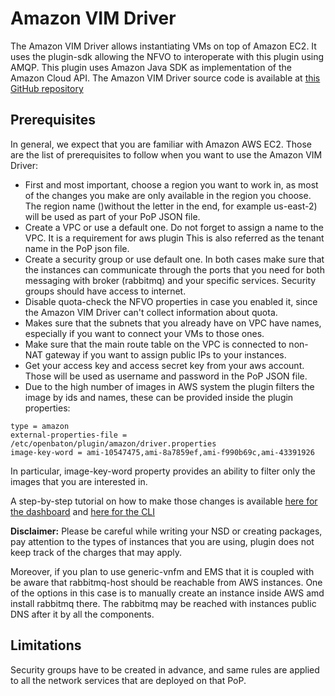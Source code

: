 # Amazon VIM Driver

The Amazon VIM Driver allows instantiating VMs on top of Amazon EC2. 
It uses the plugin-sdk allowing the NFVO to interoperate with this plugin using AMQP. 
This plugin uses Amazon Java SDK as implementation of the Amazon Cloud API. The Amazon VIM Driver source code is available at [this GitHub repository](https://github.com/openbaton/plugin-vimdriver-amazon)
   
## Prerequisites

In general, we expect that you are familiar with Amazon AWS EC2. Those are the list of prerequisites to follow when you want to use the Amazon VIM Driver: 

* First and most important, choose a region you want to work in, as most of the changes you make are only available in the region you choose. The region name ()without the letter in the end, for example us-east-2) will be used as part of your PoP JSON file.
* Create a VPC or use a default one. Do not forget to assign a name to the VPC. It is a requirement for aws plugin This is also referred as the tenant name in the PoP json file. 
* Create a security group or use default one. In both cases make sure that the instances can communicate through the ports that you need for both messaging with broker (rabbitmq) and your specific services. Security groups should have access to internet.
* Disable quota-check the NFVO properties in case you enabled it, since the Amazon VIM Driver can't collect information about quota.  
* Makes sure that the subnets that you already have on VPC have names, especially if you want to connect your VMs to those ones. 
* Make sure that the main route table on the VPC is connected to non-NAT gateway if you want to assign public IPs to your instances. 
* Get your access key and access secret key from your aws account. Those will be used as username and password in the PoP JSON file.
* Due to the high number of images in AWS system the plugin filters the image by ids and names, these can be provided inside the plugin properties:

```properties
type = amazon
external-properties-file = /etc/openbaton/plugin/amazon/driver.properties
image-key-word = ami-10547475,ami-8a7859ef,ami-f990b69c,ami-43391926
```

In particular, image-key-word property provides an ability to filter only the images that you are interested in. 

A step-by-step tutorial on how to make those changes is available [here for the dashboard](how-to-ec2-dashboard.md) and [here for the CLI](how-to-ec2-cli.md)

**Disclaimer:** Please be careful while writing your NSD or creating packages, pay attention to the types of instances that you are using, plugin does not keep
track of the charges that may apply.

Moreover, if you plan to use generic-vnfm and EMS that it is coupled with be aware that rabbitmq-host should be reachable from AWS instances. 
One of the options in this case is to manually create an instance inside AWS amd install rabbitmq there. The rabbitmq may be reached with instances public DNS after it by all the components.

## Limitations

Security groups have to be created in advance, and same rules are applied to all the network services that are deployed on that PoP. 

[pop-registration]: pop-registration.md